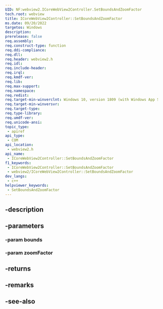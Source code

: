 ```yaml
---
UID: NF:webview2.ICoreWebView2Controller.SetBoundsAndZoomFactor
tech.root: webview
title: ICoreWebView2Controller::SetBoundsAndZoomFactor
ms.date: 09/20/2022
targetos: Windows
description: 
prerelease: false
req.assembly: 
req.construct-type: function
req.ddi-compliance: 
req.dll: 
req.header: webview2.h
req.idl: 
req.include-header: 
req.irql: 
req.kmdf-ver: 
req.lib: 
req.max-support: 
req.namespace: 
req.redist: 
req.target-min-winverclnt: Windows 10, version 1809 (with Windows App SDK 1.1 or later)
req.target-min-winversvr: 
req.target-type: 
req.type-library: 
req.umdf-ver: 
req.unicode-ansi: 
topic_type:
 - apiref
api_type:
 - COM
api_location:
 - webview2.h
api_name:
 - ICoreWebView2Controller::SetBoundsAndZoomFactor
f1_keywords:
 - ICoreWebView2Controller::SetBoundsAndZoomFactor
 - webview2/ICoreWebView2Controller::SetBoundsAndZoomFactor
dev_langs:
 - c++
helpviewer_keywords:
 - SetBoundsAndZoomFactor
---
```


## -description

## -parameters

### -param bounds

### -param zoomFactor

## -returns

## -remarks

## -see-also

